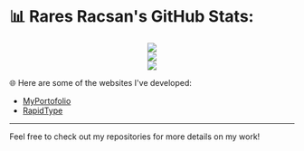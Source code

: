 # 📊 Rares Racsan's GitHub Stats:

<div align="center">
  <img src="https://github-readme-streak-stats.herokuapp.com/?user=RaresRacsan&theme=dark&hide_border=false" /><br/>
  <img src="https://github-readme-stats.vercel.app/api?username=RaresRacsan&theme=dark&hide_border=false&include_all_commits=false&count_private=false" /><br/>
  <img src="https://github-readme-stats.vercel.app/api/top-langs/?username=RaresRacsan&theme=dark&hide_border=false&include_all_commits=false&count_private=false&layout=compact" />
</div>

🌐 Here are some of the websites I've developed:

- <a href="https://raresracsan.github.io/" target="_blank">MyPortofolio</a>
- <a href="https://rapidtype.github.io/" target="_blank">RapidType</a>

---

Feel free to check out my repositories for more details on my work!
